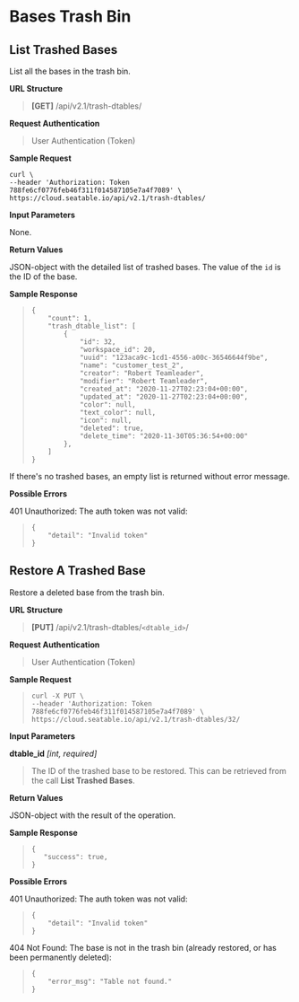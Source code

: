 # Bases Trash Bin

## List Trashed Bases

List all the bases in the trash bin. 

**URL Structure**

> **\[GET]** /api/v2.1/trash-dtables/


**Request Authentication**

> User Authentication (Token)


**Sample Request**

```
curl \
--header 'Authorization: Token 788fe6cf0776feb46f311f014587105e7a4f7089' \
https://cloud.seatable.io/api/v2.1/trash-dtables/ 
```

**Input Parameters**

None.


**Return Values**

JSON-object with the detailed list of trashed bases. The value of the `id` is the ID of the base.


**Sample Response**

> ```
> {
>     "count": 1,
>     "trash_dtable_list": [
>         {
>             "id": 32,
>             "workspace_id": 20,
>             "uuid": "123aca9c-1cd1-4556-a00c-36546644f9be",
>             "name": "customer_test_2",
>             "creator": "Robert Teamleader",
>             "modifier": "Robert Teamleader",
>             "created_at": "2020-11-27T02:23:04+00:00",
>             "updated_at": "2020-11-27T02:23:04+00:00",
>             "color": null,
>             "text_color": null,
>             "icon": null,
>             "deleted": true,
>             "delete_time": "2020-11-30T05:36:54+00:00"
>         },
>     ]
> }
> ```
If there's no trashed bases, an empty list is returned without error message.


**Possible Errors**

401 Unauthorized: The auth token was not valid:
> ```
> {
>     "detail": "Invalid token"
> }
> ```




## Restore A Trashed Base

Restore a deleted base from the trash bin.


**URL Structure**

> **\[PUT]** /api/v2.1/trash-dtables/`<dtable_id>`/


**Request Authentication**

> User Authentication (Token)





**Sample Request**

> ```
> curl -X PUT \
> --header 'Authorization: Token 788fe6cf0776feb46f311f014587105e7a4f7089' \
> https://cloud.seatable.io/api/v2.1/trash-dtables/32/ 
> ```


**Input Parameters**

**dtable_id** _\[int, required]_
> The ID of the trashed base to be restored. This can be retrieved from the call **List Trashed Bases**.



**Return Values**

JSON-object with the result of the operation.


**Sample Response**

>```
>{
>    "success": true,
>}
>```

**Possible Errors**

401 Unauthorized: The auth token was not valid:
> ```
> {
>     "detail": "Invalid token"
> }
> ```

404 Not Found: The base is not in the trash bin (already restored, or has been permanently deleted):
> ```
> {
>     "error_msg": "Table not found."
> }
> ```

